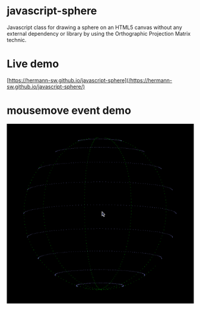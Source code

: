 # javascript-sphere

Javascript class for drawing a sphere on an HTML5 canvas without any external dependency or library by using the Orthographic Projection Matrix technic.

# Live demo

[https://hermann-sw.github.io/javascript-sphere](/https://hermann-sw.github.io/javascript-sphere/)

# mousemove event demo

![demo](res/Peek_2022-04-09_14-12.gif)
